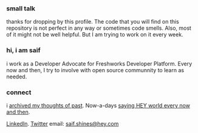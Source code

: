 ### small talk

thanks for dropping by this profile. The code that you will find on this repository is not perfect in any way or sometimes code smells. Also, most of it might not be well helpful. But I am trying to work on it every week.

### hi, i am saif

i work as a Developer Advocate for Freshworks Developer Platform. Every now and then, I try to involve with open source communnity to learn as needed.

### connect
i [archived my thoughts of past](https://saifshines.medium.com/). Now-a-days [saying HEY world every now and then](https://world.hey.com/saif.shines). 

[LinkedIn](https://www.linkedin.com/in/saif-shines/).
[Twitter](https://twitter.com/Saif_Shines)
email: saif.shines@hey.com
